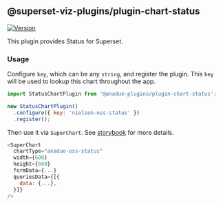 ## @superset-viz-plugins/plugin-chart-status

[![Version](https://img.shields.io/npm/v/@superset-ui/plugin-chart-status.svg?style=flat-square)](https://img.shields.io/npm/v/@superset-ui/plugin-chart-status.svg?style=flat-square)

This plugin provides Status for Superset.

### Usage

Configure `key`, which can be any `string`, and register the plugin. This `key` will be used to lookup this chart throughout the app.

```js
import StatusChartPlugin from '@anadue-plugins/plugin-chart-status';

new StatusChartPlugin()
  .configure({ key: 'nielsen-oss-status' })
  .register();
```

Then use it via `SuperChart`. See [storybook](https://apache-superset.github.io/superset-ui/?selectedKind=plugin-chart-status) for more details.

```js
<SuperChart
  chartType="anadue-oss-status"
  width={600}
  height={600}
  formData={...}
  queriesData={[{
    data: {...},
  }]}
/>
```
